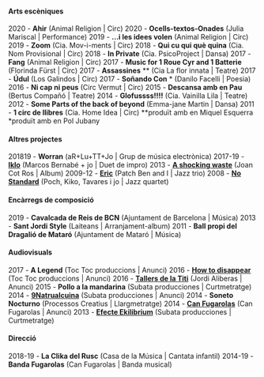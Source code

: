 #### Arts escèniques
2020 - **Ahir** (Animal Religion | Circ)
2020 - **Ocells-textos-Onades** (Julia Mariscal | Performance)
2019 - **…i les idees volen** (Animal Religion | Circ)
2019 - **Zoom** (Cia. Mov-i-ments	| Circ)
2018 - **Qui cu qui què quina** (Cia. Nom Provisional | Circ)
2018 - **In Private** (Cia. PsicoProject | Dansa)
2017 - **Fang** (Animal Religion | Circ)
2017 - **Music for 1 Roue Cyr and 1 Batterie** (Florinda Fürst | Circ)
2017 - **Assassines** ** (Cia La flor innata | Teatre)
2017 - **Údul** (Los Galindos | Circ)
2017 - **Soñando Con** * (Danilo Facelli | Poesia)
2016 - **Ni cap ni peus** (Circ Vermut | Circ)
2015 - **Descansa amb en Pau** (Bertus Compañó | Teatre)
2014 - **Glofussss!!!!** (Cia. Vainilla Lila | Teatre)
2012 - **Some Parts of the back of beyond** (Emma-jane Martin | Dansa)
2011 - **1 circ de llibres** (Cia. Home Idea | Circ)
**produït amb en Miquel Esquerra
*produït amb en Pol Jubany

#### Altres projectes 
201819 - **Worran** (aR+Lu+TT+Jo | Grup de música electrònica)
2017-19 - **[Iklo](http://www.tecnonucleo.org/index.php?page=release&release=41)** (Marcos Bernabé + jo | Duet de impro)
2013 - **[A shocking waste](https://soundcloud.com/oanotos/sets/a-shocking-waste-1)** (Joan Cot Ros | Album)
2009-12 - **[Eric](https://soundcloud.com/benjamin-cerigo/eric-eric)** (Patch Ben and I	 | Jazz trio)
2008 - **[No Standard](https://www.youtube.com/watch?v=i4ph25X7hR0)** (Poch, Kiko, Tavares i jo | Jazz quartet)


#### Encàrregs de composició
2019 - **Cavalcada de Reis de BCN** (Ajuntament de Barcelona | Música)
2013 - **Sant Jordi Style** (Laiteans | Arranjament-album)
2011 - 	**Ball propi del Dragalió de Mataró** (Ajuntament de Mataró | Música)


#### Audiovisuals
2017 - **A Legend** (Toc Toc produccions | Anunci)
2016 - **[How to disappear](https://vimeo.com/173626075)** (Toc Toc produccions | Anunci)
2016 - **[Tallers de la Titi](https://vimeo.com/151167877)** (Jordi Aliberas | Anunci)
2015 - **Pollo a la mandarina** (Subata producciones | Curtmetratge)
2014 - **[9Natrualcuina](https://vimeo.com/96826237)** (Subata producciones | Anunci)
2014 - **Soneto Nocturno** (Processos Creatius | Llargmetratge)
2014 - **[Can Fugarolas](https://vimeo.com/80737027)** (Can Fugarolas | Anunci)
2013 - **[Efecte Ekilibrium](https://vimeo.com/64945264)** (Subata producciones | Curtmetratge)


#### Direcció
2018-19 - **La Clika del Rusc** (Casa de la Música | Cantata infantil)
2014-19 - **Banda Fugarolas** (Can Fugarolas | Banda musical)

